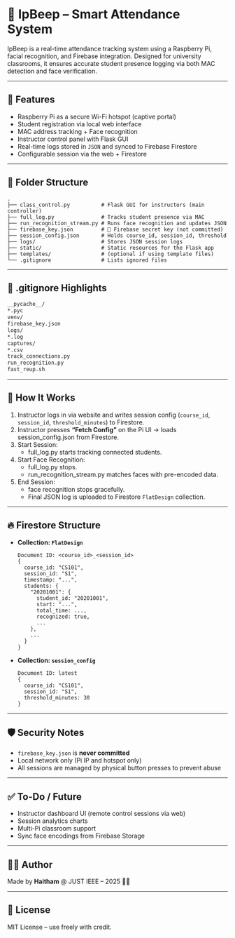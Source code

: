 
# 📡 IpBeep – Smart Attendance System

IpBeep is a real-time attendance tracking system using a Raspberry Pi, facial recognition, and Firebase integration. Designed for university classrooms, it ensures accurate student presence logging via both MAC detection and face verification.

---

## 🚀 Features

- Raspberry Pi as a secure Wi-Fi hotspot (captive portal)
- Student registration via local web interface
- MAC address tracking + Face recognition
- Instructor control panel with Flask GUI
- Real-time logs stored in `JSON` and synced to Firebase Firestore
- Configurable session via the web + Firestore

---

## 📂 Folder Structure

```
.
├── class_control.py          # Flask GUI for instructors (main controller)
├── full_log.py               # Tracks student presence via MAC
├── run_recognition_stream.py # Runs face recognition and updates JSON
├── firebase_key.json         # 🔐 Firebase secret key (not committed)
├── session_config.json       # Holds course_id, session_id, threshold
├── logs/                     # Stores JSON session logs
├── static/                   # Static resources for the Flask app
├── templates/                # (optional if using template files)
└── .gitignore                # Lists ignored files
```

---

## 🔐 .gitignore Highlights

```bash
__pycache__/
*.pyc
venv/
firebase_key.json
logs/
*.log
captures/
*.csv
track_connections.py
run_recognition.py
fast_reup.sh
```

---

## 🧪 How It Works

1. Instructor logs in via website and writes session config (`course_id`, `session_id`, `threshold_minutes`) to Firestore.
2. Instructor presses **“Fetch Config”** on the Pi UI → loads session_config.json from Firestore.
3. Start Session:
   - full_log.py starts tracking connected students.
4. Start Face Recognition:
   - full_log.py stops.
   - run_recognition_stream.py matches faces with pre-encoded data.
5. End Session:
   - face recognition stops gracefully.
   - Final JSON log is uploaded to Firestore `FlatDesign` collection.

---

## 🔥 Firestore Structure

- **Collection: `FlatDesign`**
  ```
  Document ID: <course_id>_<session_id>
  {
    course_id: "CS101",
    session_id: "S1",
    timestamp: "...",
    students: {
      "20201001": {
        student_id: "20201001",
        start: "...",
        total_time: ...,
        recognized: true,
        ...
      },
      ...
    }
  }
  ```

- **Collection: `session_config`**
  ```
  Document ID: latest
  {
    course_id: "CS101",
    session_id: "S1",
    threshold_minutes: 30
  }
  ```

---

## 🛡️ Security Notes

- `firebase_key.json` is **never committed**
- Local network only (Pi IP and hotspot only)
- All sessions are managed by physical button presses to prevent abuse

---

## ✅ To-Do / Future

- Instructor dashboard UI (remote control sessions via web)
- Session analytics charts
- Multi-Pi classroom support
- Sync face encodings from Firebase Storage

---

## 👨‍💻 Author

Made by **Haitham** @ JUST IEEE – 2025 🧠💡

---

## 📜 License

MIT License – use freely with credit.


